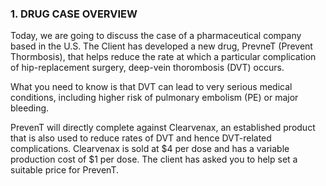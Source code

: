 ### 1. DRUG CASE OVERVIEW

Today, we are going to discuss the case of a pharmaceutical company based in the U.S. 
The Client has developed a new drug, PrevneT (Prevent Thormbosis), that helps reduce the rate at which a particular complication of hip-replacement surgery, deep-vein thorombosis (DVT) occurs.

What you need to know is that DVT can lead to very serious medical conditions, including higher risk of pulmonary embolism (PE) or major bleeding.

PrevenT will directly complete against Clearvenax, an established product that is also used to reduce rates of DVT and hence DVT-related complications. Clearvenax is sold at $4 per dose and has a variable production cost of $1 per dose. The client has asked you to help set a suitable price for PrevenT.

